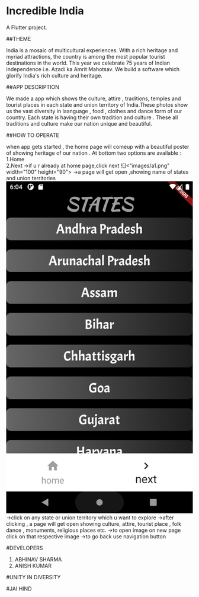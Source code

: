 # Incredible India 

A  Flutter project.

##THEME

India is a mosaic of multicultural experiences. With a rich heritage and myriad attractions, the country is among the most popular tourist destinations in the world. This year we celebrate 75 years of Indian independence i.e. Azadi ka Amrit Mahotsav. We  build a software which glorify India's rich culture and heritage.

##APP DESCRIPTION

We made a app which shows the culture, attire , traditions, temples and tourist places in each state and union territory of India.These photos show us the vast diversity in laanguage , food , clothes and dance form of our country. Each state is having their own tradition and culture . These all traditions and culture make our nation unique and beautiful.

##HOW TO OPERATE 

when app gets started , the home page will comeup with a beautiful poster of showing heritage of our nation . At bottom two options are available : 
1.Home  
2.Next 
->if u r already at home page,click next 
![]<"images/a1.png" width="100" height="90">
->a page will get open ,showing name of states and union territories ![](images/a1.png)
->click on any state or union territory which u want to explore
->after clicking , a page will get open showing culture, attire, tourist place , folk dance , monuments, religious places etc.
->to open image on new page click on that respective image 
->to go back use navigation button

#DEVELOPERS
1. ABHINAV SHARMA 
2. ANISH KUMAR

#UNITY IN DIVERSITY

#JAI HIND


